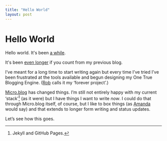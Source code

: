 ```yaml
---
title: "Hello World"
layout: post
---
```


# Hello World

Hello world. It's been [a while][aw].

[aw]: http://notes.inqk.net/post/147923960300

It's been [even longer][el] if you count from my previous blog.

[el]: http://inqk.net/weblog/2013/1339/

I’ve meant for a long time to start writing again but every time I’ve tried I’ve been frustrated at the tools available and begun designing my One True Blogging Engine. ([Rob][rh] calls it my ‘forever project’.)

[rh]: http://robhoward.id.au

[Micro.blog][mb] has changed things. I’m still not entirely happy with my current ‘stack’[^1] (as it were) but I have things I want to write _now_. I could do that through Micro.blog itself, of course, but I like to box things (as [Amanda][as] would say) and that extends to longer form writing and status updates.

[mb]: https://micro.blog
[as]: https://www.amandaestablished.com/

Let’s see how this goes.

[^1]: Jekyll and GitHub Pages.